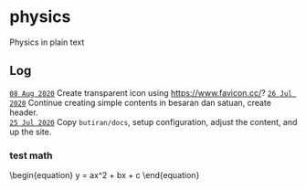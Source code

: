 # physics
Physics in plain text

## Log
[`08 Aug 2020`]() Create transparent icon using https://www.favicon.cc/?
[`26 Jul 2020`]() Continue creating simple contents in besaran dan satuan, create header. <br />
[`25 Jul 2020`]() Copy `butiran/docs`, setup configuration, adjust the content, and up the site. <br />

### test math
\begin{equation}
y = ax^2 + bx + c
\end{equation}
